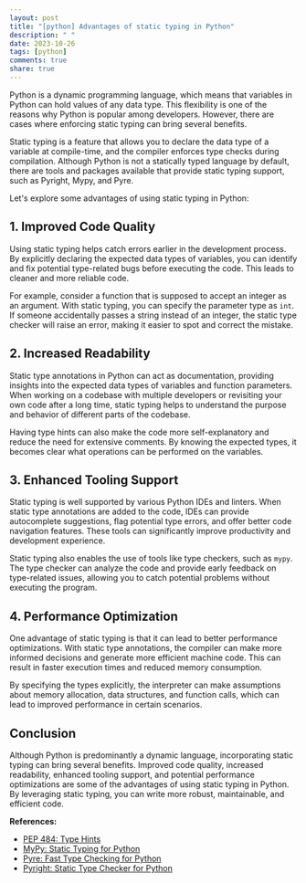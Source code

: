```yaml
---
layout: post
title: "[python] Advantages of static typing in Python"
description: " "
date: 2023-10-26
tags: [python]
comments: true
share: true
---
```


Python is a dynamic programming language, which means that variables in Python can hold values of any data type. This flexibility is one of the reasons why Python is popular among developers. However, there are cases where enforcing static typing can bring several benefits.

Static typing is a feature that allows you to declare the data type of a variable at compile-time, and the compiler enforces type checks during compilation. Although Python is not a statically typed language by default, there are tools and packages available that provide static typing support, such as Pyright, Mypy, and Pyre.

Let's explore some advantages of using static typing in Python:

## 1. Improved Code Quality

Using static typing helps catch errors earlier in the development process. By explicitly declaring the expected data types of variables, you can identify and fix potential type-related bugs before executing the code. This leads to cleaner and more reliable code.

For example, consider a function that is supposed to accept an integer as an argument. With static typing, you can specify the parameter type as `int`. If someone accidentally passes a string instead of an integer, the static type checker will raise an error, making it easier to spot and correct the mistake.

## 2. Increased Readability

Static type annotations in Python can act as documentation, providing insights into the expected data types of variables and function parameters. When working on a codebase with multiple developers or revisiting your own code after a long time, static typing helps to understand the purpose and behavior of different parts of the codebase.

Having type hints can also make the code more self-explanatory and reduce the need for extensive comments. By knowing the expected types, it becomes clear what operations can be performed on the variables.

## 3. Enhanced Tooling Support

Static typing is well supported by various Python IDEs and linters. When static type annotations are added to the code, IDEs can provide autocomplete suggestions, flag potential type errors, and offer better code navigation features. These tools can significantly improve productivity and development experience.

Static typing also enables the use of tools like type checkers, such as `mypy`. The type checker can analyze the code and provide early feedback on type-related issues, allowing you to catch potential problems without executing the program.

## 4. Performance Optimization

One advantage of static typing is that it can lead to better performance optimizations. With static type annotations, the compiler can make more informed decisions and generate more efficient machine code. This can result in faster execution times and reduced memory consumption.

By specifying the types explicitly, the interpreter can make assumptions about memory allocation, data structures, and function calls, which can lead to improved performance in certain scenarios.

## Conclusion

Although Python is predominantly a dynamic language, incorporating static typing can bring several benefits. Improved code quality, increased readability, enhanced tooling support, and potential performance optimizations are some of the advantages of using static typing in Python. By leveraging static typing, you can write more robust, maintainable, and efficient code.

**References:**
- [PEP 484: Type Hints](https://www.python.org/dev/peps/pep-0484/)
- [MyPy: Static Typing for Python](https://mypy-lang.org/)
- [Pyre: Fast Type Checking for Python](https://pyre-check.org/)
- [Pyright: Static Type Checker for Python](https://github.com/microsoft/pyright)